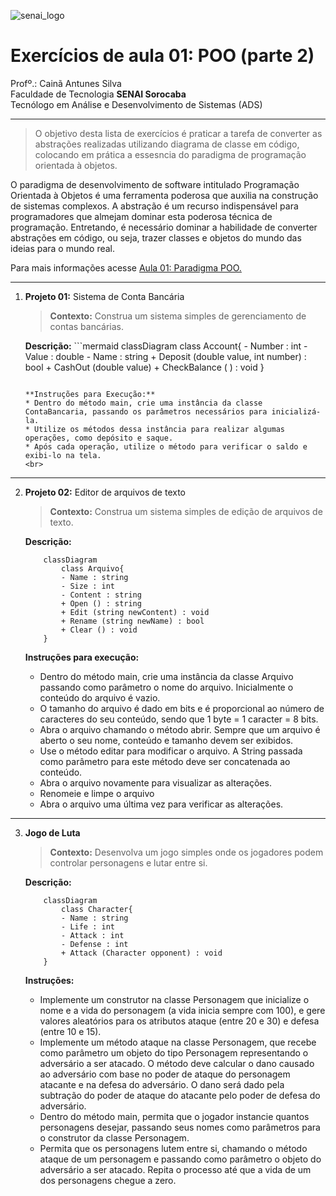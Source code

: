 ![senai_logo](https://transparencia.sp.senai.br/Content/img/logo-senai.png)

# Exercícios de aula 01: POO (parte 2)

Profº.: Cainã Antunes Silva  
Faculdade de Tecnologia **SENAI Sorocaba**  
Tecnólogo em Análise e Desenvolvimento de Sistemas (ADS)
___


> O objetivo desta lista de exercícios é praticar a tarefa de converter as abstrações realizadas utilizando diagrama de classe em código, colocando em prática a essesncia do paradigma de programação orientada à objetos.  

O paradigma de desenvolvimento de software intitulado Programação Orientada à Objetos é uma ferramenta poderosa que auxilia na construção de sistemas complexos. A abstração é um recurso indispensável para programadores que almejam dominar esta poderosa técnica de programação. Entretando, é necessário dominar a habilidade de converter abstrações em código, ou seja, trazer classes e objetos do mundo das ideias para o mundo real.

Para mais informações acesse [Aula 01: Paradigma POO.](https://cainaantunes.notion.site/Aula-01-Paradigma-POO-23fbde521b3b80149a11f08e9d1eac02?source=copy_link)

***

1. **Projeto 01:** Sistema de Conta Bancária
    <br>
    >**Contexto:** Construa um sistema simples de gerenciamento de contas bancárias.
    
    **Descrição:**
        ```mermaid
            classDiagram
            class Account{
            - Number : int
            - Value : double
            - Name : string
            + Deposit (double value, int number) : bool
            + CashOut (double value)
            + CheckBalance ( ) : void
        }
    ```
    
    **Instruções para Execução:**
    * Dentro do método main, crie uma instância da classe ContaBancaria, passando os parâmetros necessários para inicializá-la.
    * Utilize os métodos dessa instância para realizar algumas operações, como depósito e saque.
    * Após cada operação, utilize o método para verificar o saldo e exibi-lo na tela.
    <br>

***

2. **Projeto 02:** Editor de arquivos de texto
    <br>
    >**Contexto:** Construa um sistema simples de edição de arquivos de texto.

    **Descrição:**
    ```mermaid
        classDiagram
            class Arquivo{
            - Name : string
            - Size : int
            - Content : string
            + Open () : string
            + Edit (string newContent) : void
            + Rename (string newName) : bool
            + Clear () : void
        }
    ```

    **Instruções para execução:**
    * Dentro do método main, crie uma instância da classe Arquivo passando como parâmetro o nome do arquivo. Inicialmente o conteúdo do arquivo é vazio.
    * O tamanho do arquivo é dado em bits e é proporcional ao número de caracteres do seu conteúdo, sendo que 1 byte = 1 caracter = 8 bits.
    * Abra o arquivo chamando o método abrir. Sempre que um arquivo é aberto o seu nome, conteúdo e tamanho devem ser exibidos.
    * Use o método editar para modificar o arquivo. A String passada como parâmetro para este método deve ser concatenada ao conteúdo.
    * Abra o arquivo novamente para visualizar as alterações.
    * Renomeie e limpe o arquivo
    * Abra o arquivo uma última vez para verificar as alterações.

***

3. **Jogo de Luta**
    <br>
    >**Contexto:** Desenvolva um jogo simples onde os jogadores podem controlar personagens e lutar entre si.
    
    **Descrição:**
    ```mermaid
        classDiagram
            class Character{
            - Name : string
            - Life : int
            - Attack : int
            - Defense : int
            + Attack (Character opponent) : void
        }
    ```
    
    **Instruções:**
    * Implemente um construtor na classe Personagem que inicialize o nome e a vida do personagem (a vida inicia sempre com 100), e gere valores aleatórios para os atributos ataque (entre 20 e 30) e defesa (entre 10 e 15).
    * Implemente um método ataque na classe Personagem, que recebe como parâmetro um objeto do tipo Personagem representando o adversário a ser atacado. O método deve calcular o dano causado ao adversário com base no poder de ataque do personagem atacante e na defesa do adversário. O dano será dado pela subtração do poder de ataque do atacante pelo poder de defesa do adversário.
    * Dentro do método main, permita que o jogador instancie quantos personagens desejar, passando seus nomes como parâmetros para o construtor da classe Personagem.
    * Permita que os personagens lutem entre si, chamando o método ataque de um personagem e passando como parâmetro o objeto do adversário a ser atacado. Repita o processo até que a vida de um dos personagens chegue a zero.